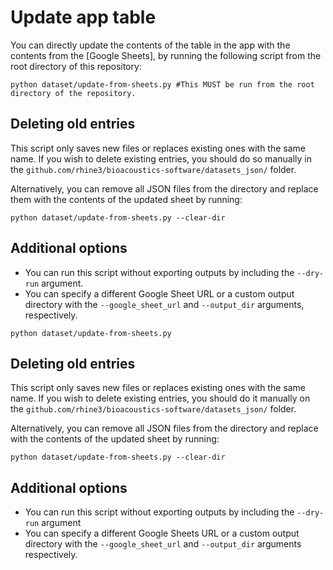 # Update app table

You can directly update the contents of the table in the app with the contents from the [Google Sheets], by running the following script from the root directory of this repository:


```
python dataset/update-from-sheets.py #This MUST be run from the root directory of the repository.
```


## Deleting old entries

This script only saves new files or replaces existing ones with the same name. If you wish to delete existing entries, you should do so manually in the `github.com/rhine3/bioacoustics-software/datasets_json/` folder.

Alternatively, you can remove all JSON files from the directory and replace them with the contents of the updated sheet by running:

```
python dataset/update-from-sheets.py --clear-dir
```

## Additional options

 - You can run this script without exporting outputs by including the `--dry-run` argument.
 - You can specify a different Google Sheet URL or a custom output directory with the `--google_sheet_url` and `--output_dir` arguments, respectively.


```
python dataset/update-from-sheets.py 
```


## Deleting old entries

This script only saves new files or replaces existing ones with the same name. If you wish to delete existing entries, you should do it manually on the `github.com/rhine3/bioacoustics-software/datasets_json/` folder.

Alternatively, you can remove all JSON files from the directory and replace with the contents of the updated sheet by running:

```
python dataset/update-from-sheets.py --clear-dir
```

## Additional options

 - You can run this script without exporting outputs by including the `--dry-run` argument
 - You can specify a different Google Sheets URL or a custom output directory with the `--google_sheet_url` and `--output_dir` arguments respectively.
